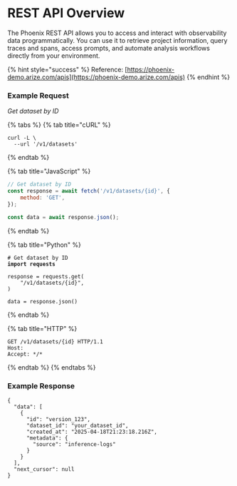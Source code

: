 # REST API Overview

The Phoenix REST API allows you to access and interact with observability data programmatically. You can use it to retrieve project information, query traces and spans, access prompts, and automate analysis workflows directly from your environment.

{% hint style="success" %}
Reference: [https://phoenix-demo.arize.com/apis](https://phoenix-demo.arize.com/apis)
{% endhint %}

### Example Request

_Get dataset by ID_

{% tabs %}
{% tab title="cURL" %}
```concurnas
curl -L \
  --url '/v1/datasets'
```
{% endtab %}

{% tab title="JavaScript" %}
```javascript
// Get dataset by ID
const response = await fetch('/v1/datasets/{id}', {
    method: 'GET',
});

const data = await response.json();
```
{% endtab %}

{% tab title="Python" %}
<pre class="language-python" data-full-width="false"><code class="lang-python"># Get dataset by ID
<strong>import requests
</strong>
response = requests.get(
    "/v1/datasets/{id}",
)

data = response.json()
</code></pre>
{% endtab %}

{% tab title="HTTP" %}
```http
GET /v1/datasets/{id} HTTP/1.1
Host: 
Accept: */*
```
{% endtab %}
{% endtabs %}

### Example Response

```
{
  "data": [
    {
      "id": "version_123",
      "dataset_id": "your_dataset_id",
      "created_at": "2025-04-18T21:23:18.216Z",
      "metadata": {
        "source": "inference-logs"
      }
    }
  ],
  "next_cursor": null
}
```

